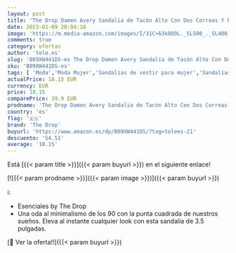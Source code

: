 ```yaml
---
layout: post
title: 'The Drop Damen Avery Sandalia de Tacón Alto Con Dos Correas Y Puntera Cuadrada  Azul Marino Metalizado  38'
date: 2023-01-09 20:04:18
image: 'https://m.media-amazon.com/images/I/31C+63k8O9L._SL500_._SL400_.jpg'
comments: true
category: ofertas
author: 'tole.es'
slug: 'B09XW441DS-es The Drop Damen Avery Sandalia de Tacón Alto Con Dos...'
sku: 'B09XW441DS-es'
tags: [ 'Moda','Moda Mujer','Sandalias de vestir para mujer','Sandalias y palas de mujer','Zapatos para mujer','sandalia','the drop','🇪🇸', ]
actualPrice: 18.15 EUR
currency: EUR
price: 18.15
comparePrice: 39.9 EUR
prodname: 'The Drop Damen Avery Sandalia de Tacón Alto Con Dos Correas Y Puntera Cuadrada  Azul Marino Metalizado  38'
country: 'es'
flag: '🇪🇸'
brand: 'The Drop'
buyurl: 'https://www.amazon.es/dp/B09XW441DS/?tag=tolees-21'
descuento: '54.51'
average: '18.15'
---
```


Está [{{< param title >}}]({{< param buyurl >}}) en el siguiente enlace!

[![{{< param prodname >}}]({{< param image >}})]({{< param buyurl >}})

ℹ️:

- Esenciales by The Drop
- Una oda al minimalismo de los 90 con la punta cuadrada de nuestros sueños. Eleva al instante cualquier look con esta sandalia de 3.5 pulgadas.

[🛒 Ver la oferta!!]({{< param buyurl >}})
